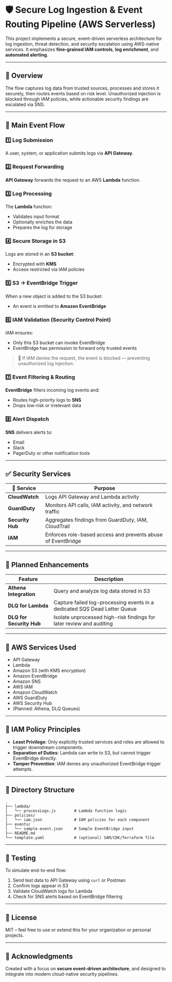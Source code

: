 # 🛡️ Secure Log Ingestion & Event Routing Pipeline (AWS Serverless)

This project implements a secure, event-driven serverless architecture for log ingestion, threat detection, and security escalation using AWS-native services. It emphasizes **fine-grained IAM controls**, **log enrichment**, and **automated alerting**.

---

## 📌 Overview

The flow captures log data from trusted sources, processes and stores it securely, then routes events based on risk level. Unauthorized injection is blocked through IAM policies, while actionable security findings are escalated via SNS.

---

## 🔁 Main Event Flow

### 1️⃣ Log Submission
A user, system, or application submits logs via **API Gateway**.

### 2️⃣ Request Forwarding
**API Gateway** forwards the request to an AWS **Lambda** function.

### 3️⃣ Log Processing
The **Lambda** function:
- Validates input format
- Optionally enriches the data
- Prepares the log for storage

### 4️⃣ Secure Storage in S3
Logs are stored in an **S3 bucket**:
- Encrypted with **KMS**
- Access restricted via IAM policies

### 5️⃣ S3 → EventBridge Trigger
When a new object is added to the S3 bucket:
- An event is emitted to **Amazon EventBridge**

### 6️⃣ IAM Validation (Security Control Point)
IAM ensures:
- Only this S3 bucket can invoke EventBridge
- EventBridge has permission to forward only trusted events

> 🛑 If IAM denies the request, the event is blocked — preventing unauthorized log injection.

### 7️⃣ Event Filtering & Routing
**EventBridge** filters incoming log events and:
- Routes high-priority logs to **SNS**
- Drops low-risk or irrelevant data

### 8️⃣ Alert Dispatch
**SNS** delivers alerts to:
- Email
- Slack
- PagerDuty or other notification tools

---

## ✅ Security Services

| 🔐 Service       | Purpose |
|------------------|---------|
| **CloudWatch**   | Logs API Gateway and Lambda activity |
| **GuardDuty**    | Monitors API calls, IAM activity, and network traffic |
| **Security Hub** | Aggregates findings from GuardDuty, IAM, CloudTrail |
| **IAM**          | Enforces role-based access and prevents abuse of EventBridge |

---

## 🔮 Planned Enhancements

| Feature | Description |
|--------|-------------|
| **Athena Integration** | Query and analyze log data stored in S3 |
| **DLQ for Lambda** | Capture failed log-processing events in a dedicated SQS Dead Letter Queue |
| **DLQ for Security Hub** | Isolate unprocessed high-risk findings for later review and auditing |

---

## 🧩 AWS Services Used

- API Gateway
- Lambda
- Amazon S3 (with KMS encryption)
- Amazon EventBridge
- Amazon SNS
- AWS IAM
- Amazon CloudWatch
- AWS GuardDuty
- AWS Security Hub
- (Planned: Athena, DLQ Queues)

---

## 🔐 IAM Policy Principles

- **Least Privilege**: Only explicitly trusted services and roles are allowed to trigger downstream components.
- **Separation of Duties**: Lambda can write to S3, but cannot trigger EventBridge directly.
- **Tamper Prevention**: IAM denies any unauthorized EventBridge trigger attempts.

---

## 📁 Directory Structure

```text
.
├── lambda/
│   └── processLogs.js        # Lambda function logic
├── policies/
│   └── iam.json              # IAM policies for each component
├── events/
│   └── sample-event.json     # Sample EventBridge input
├── README.md
└── template.yaml             # (optional) SAM/CDK/Terraform file
```

---

## 🧪 Testing

To simulate end-to-end flow:
1. Send test data to API Gateway using `curl` or Postman
2. Confirm logs appear in S3
3. Validate CloudWatch logs for Lambda
4. Check for SNS alerts based on EventBridge filtering

---

## 📃 License

MIT – feel free to use or extend this for your organization or personal projects.

---

## 🙌 Acknowledgments

Created with a focus on **secure event-driven architecture**, and designed to integrate into modern cloud-native security pipelines.
